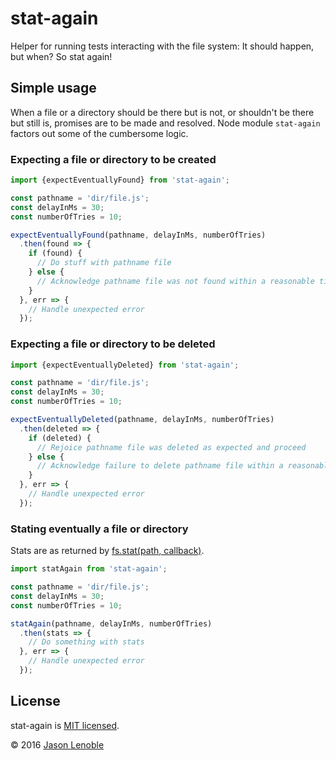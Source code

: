 # stat-again
Helper for running tests interacting with the file system: It should happen, but when? So stat again!

## Simple usage

When a file or a directory should be there but is not, or shouldn't be there but still is, promises are to be made and resolved. Node module ```stat-again``` factors out some of the cumbersome logic.

### Expecting a file or directory to be created

```js
import {expectEventuallyFound} from 'stat-again';

const pathname = 'dir/file.js';
const delayInMs = 30;
const numberOfTries = 10;

expectEventuallyFound(pathname, delayInMs, numberOfTries)
  .then(found => {
    if (found) {
      // Do stuff with pathname file
    } else {
      // Acknowledge pathname file was not found within a reasonable time
    }
  }, err => {
    // Handle unexpected error
  });
```

### Expecting a file or directory to be deleted

```js
import {expectEventuallyDeleted} from 'stat-again';

const pathname = 'dir/file.js';
const delayInMs = 30;
const numberOfTries = 10;

expectEventuallyDeleted(pathname, delayInMs, numberOfTries)
  .then(deleted => {
    if (deleted) {
      // Rejoice pathname file was deleted as expected and proceed
    } else {
      // Acknowledge failure to delete pathname file within a reasonable time
    }
  }, err => {
    // Handle unexpected error
  });
```

### Stating eventually a file or directory

Stats are as returned by [fs.stat(path, callback)](https://nodejs.org/api/fs.html#fs_fs_stat_path_callback).

```js
import statAgain from 'stat-again';

const pathname = 'dir/file.js';
const delayInMs = 30;
const numberOfTries = 10;

statAgain(pathname, delayInMs, numberOfTries)
  .then(stats => {
    // Do something with stats
  }, err => {
    // Handle unexpected error
  });
```

## License

stat-again is [MIT licensed](./LICENSE).

© 2016 [Jason Lenoble](mailto:jason.lenoble@gmail.com)
